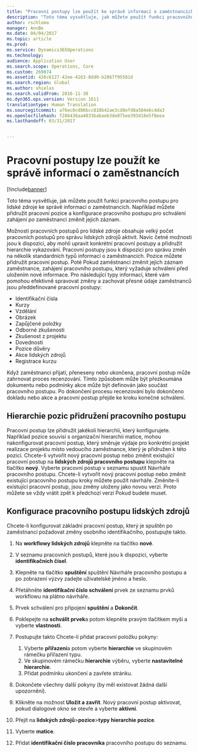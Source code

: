 ```yaml
---
title: "Pracovní postupy lze použít ke správě informací o zaměstnancích"
description: "Toto téma vysvětluje, jak můžete použít funkci pracovního postupu pro lidské zdroje ke správě informací o zaměstnancích. Například můžete přidružit pracovní pozice a konfigurace pracovního postupu pro schválení zahájení po zaměstnanci změnit jejich záznam."
author: rschloma
manager: AnnBe
ms.date: 04/04/2017
ms.topic: article
ms.prod: 
ms.service: Dynamics365Operations
ms.technology: 
audience: Application User
ms.search.scope: Operations, Core
ms.custom: 269074
ms.assetid: 426c6127-42ee-4163-8dd0-b2867f95581d
ms.search.region: Global
ms.author: shielas
ms.search.validFrom: 2016-11-30
ms.dyn365.ops.version: Version 1611
translationtype: Human Translation
ms.sourcegitcommit: a76ec0cd86bcc810b42ae3cd8efd8a584e6c4da3
ms.openlocfilehash: f286436aa4833babaeb3de875ee393d18e5f8eea
ms.lasthandoff: 03/31/2017


---
```


# <a name="use-workflows-to-manage-employee-information"></a>Pracovní postupy lze použít ke správě informací o zaměstnancích

[!include[banner](includes/banner.md)]


Toto téma vysvětluje, jak můžete použít funkci pracovního postupu pro lidské zdroje ke správě informací o zaměstnancích. Například můžete přidružit pracovní pozice a konfigurace pracovního postupu pro schválení zahájení po zaměstnanci změnit jejich záznam.

Možnosti pracovních postupů pro lidské zdroje obsahuje velký počet pracovních postupů pro správu lidských zdrojů aktivit. Navíc četné možnosti jsou k dispozici, aby mohli upravit konkrétní pracovní postupy a přidružit hierarchie vykazování. Pracovní postupy jsou k dispozici pro správu změn na několik standardních typů informací o zaměstnancích. Pozice můžete přidružit pracovní postup. Poté Pokud zaměstnanci změnit jejich záznam zaměstnance, zahájení pracovního postupu, který vyžaduje schválení před uložením nové informace. Pro následující typy informací, které vám pomohou efektivně spravovat změny a zachovat přesné údaje zaměstnanců jsou předdefinované pracovní postupy:

-   Identifikační čísla
-   Kurzy
-   Vzdělání
-   Obrázek
-   Zapůjčené položky
-   Odborné zkušenosti
-   Zkušenost z projektu
-   Dovednosti
-   Pozice důvěry
-   Akce lidských zdrojů
-   Registrace kurzu

Když zaměstnanci přijatí, přeneseny nebo ukončena, pracovní postup může zahrnovat proces recenzování. Tímto způsobem může být přezkoumána dokumentu nebo podmínky akce může být definován jako součást pracovního postupu. Po dokončení procesu recenzování bylo dokončeno dokladu nebo akce a pracovní postup přejde ke kroku konečné schválení.

## <a name="associate-a-workflow-with-a-position-hierarchy"></a>Hierarchie pozic přidružení pracovního postupu
Pracovní postup lze přidružit jakékoli hierarchii, který konfigurujete. Například pozice souvisí s organizační hierarchii matice, mohou nakonfigurovat pracovní postup, který směruje výdaje pro konkrétní projekt realizace projektu místo vedoucího zaměstnance, který je přidružen k této pozici. Chcete-li vytvořit nový pracovní postup nebo změnit existující pracovní postup na **lidských zdrojů pracovního postupu** klepněte na tlačítko **nový**. Vyberte pracovní postup v seznamu spustit Návrháře pracovního postupu. Chcete-li vytvořit nový pracovní postup nebo změnit existující pracovního postupu kroky můžete použít návrháře. Změníte-li existující pracovní postup, jsou změny uloženy jako novou verzi. Proto můžete se vždy vrátit zpět k předchozí verzi Pokud budete muset.

## <a name="configure-a-human-resources-workflow"></a>Konfigurace pracovního postupu lidských zdrojů
Chcete-li konfigurovat základní pracovní postup, který je spuštěn po zaměstnanci požadovat změny osobního identifikačního, postupujte takto.

1.  Na **workflowy lidských zdrojů** klepněte na tlačítko **nové**.
2.  V seznamu pracovních postupů, které jsou k dispozici, vyberte **identifikačních čísel**.
3.  Klepněte na tlačítko **spuštění** spuštění Návrháře pracovního postupu a po zobrazení výzvy zadejte uživatelské jméno a heslo.
4.  Přetáhněte **identifikační číslo schválení** prvek ze seznamu prvků workflowu na plátno návrháře.
5.  Prvek schválení pro připojení **spuštění** a **Dokončit**.
6.  Poklepejte na **schválit prvek**a potom klepněte pravým tlačítkem myši a vyberte **vlastnosti**.
7.  Postupujte takto Chcete-li přidat pracovní položku pokyny:
    1.  Vyberte **přiřazení**a potom vyberte **hierarchie** ve skupinovém rámečku přiřazení typu.
    2.  Ve skupinovém rámečku **hierarchie** výběru, vyberte **nastavitelné hierarchie**.
    3.  Přidat podmínku ukončení a zavřete stránku.

8.  Dokončete všechny další pokyny (by měl existovat žádná další upozornění).
9.  Klikněte na možnost **Uložit a zavřít**. Nový pracovní postup aktivovat, pokud dialogové okno se otevře a vyberte **aktivní**.
10. Přejít na **lidských zdrojů**&gt;**pozice**&gt;**typy hierarchie pozice**.
11. Vyberte **matice**.
12. Přidat **identifikační číslo pracovníka** pracovního postupu do seznamu.






